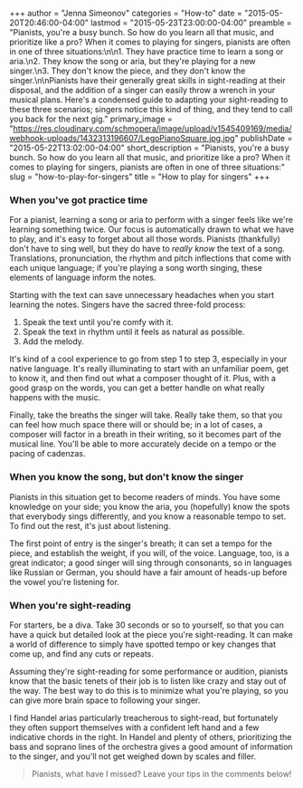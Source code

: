 +++
author = "Jenna Simeonov"
categories = "How-to"
date = "2015-05-20T20:46:00-04:00"
lastmod = "2015-05-23T23:00:00-04:00"
preamble = "Pianists, you're a busy bunch. So how do you learn all that music, and prioritize like a pro? When it comes to playing for singers, pianists are often in one of three situations:\n\n1. They have practice time to learn a song or aria.\n2. They know the song or aria, but they're playing for a new singer.\n3. They don't know the piece, and they don't know the singer.\n\nPianists have their generally great skills in sight-reading at their disposal, and the addition of a singer can easily throw a wrench in your musical plans. Here's a condensed guide to adapting your sight-reading to these three scenarios; singers notice this kind of thing, and they tend to call you back for the next gig."
primary_image = "https://res.cloudinary.com/schmopera/image/upload/v1545409169/media/webhook-uploads/1432313196607/LegoPianoSquare.jpg.jpg"
publishDate = "2015-05-22T13:02:00-04:00"
short_description = "Pianists, you&#039;re a busy bunch. So how do you learn all that music, and prioritize like a pro? When it comes to playing for singers, pianists are often in one of three situations:"
slug = "how-to-play-for-singers"
title = "How to play for singers"
+++

### When you've got practice time

For a pianist, learning a song or aria to perform with a singer feels like we're learning something twice. Our focus is automatically drawn to what we have to play, and it's easy to forget about all those words. Pianists (thankfully) don't have to sing well, but they do have to *really know* the text of a song. Translations, pronunciation, the rhythm and pitch inflections that come with each unique language; if you're playing a song worth singing, these elements of language inform the notes.

Starting with the text can save unnecessary headaches when you start learning the notes. Singers have the sacred three-fold process: 

1. Speak the text until you're comfy with it.
2. Speak the text in rhythm until it feels as natural as possible.
3. Add the melody.

It's kind of a cool experience to go from step 1 to step 3, especially in your native language. It's really illuminating to start with an unfamiliar poem, get to know it, and then find out what a composer thought of it. Plus, with a good grasp on the words, you can get a better handle on what really happens with the music.

Finally, take the breaths the singer will take. Really take them, so that you can feel how much space there will or should be; in a lot of cases, a composer will factor in a breath in their writing, so it becomes part of the musical line. You'll be able to more accurately decide on a tempo or the pacing of cadenzas.

### When you know the song, but don't know the singer

Pianists in this situation get to become readers of minds. You have some knowledge on your side; you know the aria, you (hopefully) know the spots that everybody sings differently, and you know a reasonable tempo to set. To find out the rest, it's just about listening. 

The first point of entry is the singer's breath; it can set a tempo for the piece, and establish the weight, if you will, of the voice. Language, too, is a great indicator; a good singer will sing through consonants, so in languages like Russian or German, you should have a fair amount of heads-up before the vowel you're listening for.

### When you're sight-reading

For starters, be a diva. Take 30 seconds or so to yourself, so that you can have a quick but detailed look at the piece you're sight-reading. It can make a world of difference to simply have spotted tempo or key changes that come up, and find any cuts or repeats.

Assuming they're sight-reading for some performance or audition, pianists know that the basic tenets of their job is to listen like crazy and stay out of the way. The best way to do this is to minimize what you're playing, so you can give more brain space to following your singer. 

I find Handel arias particularly treacherous to sight-read, but fortunately they often support themselves with a confident left hand and a few indicative chords in the right. In Handel and plenty of others, prioritizing the bass and soprano lines of the orchestra gives a good amount of information to the singer, and you'll not get weighed down by scales and filler.

> Pianists, what have I missed? Leave your tips in the comments below!



